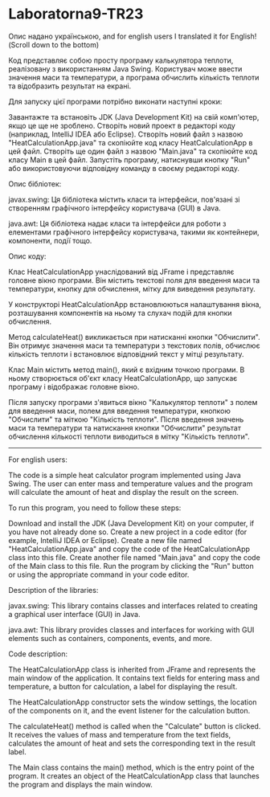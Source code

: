 # Laboratorna9-TR23

Опис надано українською, and for english users I translated it for English!(Scroll down to the bottom)

Код представляє собою просту програму калькулятора теплоти, реалізовану з використанням Java Swing. Користувач може ввести значення маси та температури, а програма обчислить кількість теплоти та відобразить результат на екрані.


Для запуску цієї програми потрібно виконати наступні кроки:

Завантажте та встановіть JDK (Java Development Kit) на свій комп'ютер, якщо це ще не зроблено.
Створіть новий проект в редакторі коду (наприклад, IntelliJ IDEA або Eclipse).
Створіть новий файл з назвою "HeatCalculationApp.java" та скопіюйте код класу HeatCalculationApp в цей файл.
Створіть ще один файл з назвою "Main.java" та скопіюйте код класу Main в цей файл.
Запустіть програму, натиснувши кнопку "Run" або використовуючи відповідну команду в своєму редакторі коду.


Опис бібліотек:

javax.swing: Ця бібліотека містить класи та інтерфейси, пов'язані зі створенням графічного інтерфейсу користувача (GUI) в Java.

java.awt: Ця бібліотека надає класи та інтерфейси для роботи з елементами графічного інтерфейсу користувача, такими як контейнери, компоненти, події тощо.

Опис коду:

Клас HeatCalculationApp унаслідований від JFrame і представляє головне вікно програми. Він містить текстові поля для введення маси та температури, кнопку для обчислення, мітку для виведення результату.

У конструкторі HeatCalculationApp встановлюються налаштування вікна, розташування компонентів на ньому та слухач подій для кнопки обчислення.

Метод calculateHeat() викликається при натисканні кнопки "Обчислити". Він отримує значення маси та температури з текстових полів, обчислює кількість теплоти і встановлює відповідний текст у мітці результату.

Клас Main містить метод main(), який є вхідним точкою програми. В ньому створюється об'єкт класу HeatCalculationApp, що запускає програму і відображає головне вікно.


Після запуску програми з'явиться вікно "Калькулятор теплоти" з полем для введення маси, полем для введення температури, кнопкою "Обчислити" та міткою "Кількість теплоти". Після введення значень маси та температури та натискання кнопки "Обчислити" результат обчислення кількості теплоти виводиться в мітку "Кількість теплоти".

__________________________________________________________________________________________________________________________________________________________________

For english users:

The code is a simple heat calculator program implemented using Java Swing. The user can enter mass and temperature values and the program will calculate the amount of heat and display the result on the screen.


To run this program, you need to follow these steps:

Download and install the JDK (Java Development Kit) on your computer, if you have not already done so.
Create a new project in a code editor (for example, IntelliJ IDEA or Eclipse).
Create a new file named "HeatCalculationApp.java" and copy the code of the HeatCalculationApp class into this file.
Create another file named "Main.java" and copy the code of the Main class to this file.
Run the program by clicking the "Run" button or using the appropriate command in your code editor.


Description of the libraries:

javax.swing: This library contains classes and interfaces related to creating a graphical user interface (GUI) in Java.

java.awt: This library provides classes and interfaces for working with GUI elements such as containers, components, events, and more.

Code description:

The HeatCalculationApp class is inherited from JFrame and represents the main window of the application. It contains text fields for entering mass and temperature, a button for calculation, a label for displaying the result.

The HeatCalculationApp constructor sets the window settings, the location of the components on it, and the event listener for the calculation button.

The calculateHeat() method is called when the "Calculate" button is clicked. It receives the values of mass and temperature from the text fields, calculates the amount of heat and sets the corresponding text in the result label.

The Main class contains the main() method, which is the entry point of the program. It creates an object of the HeatCalculationApp class that launches the program and displays the main window.
